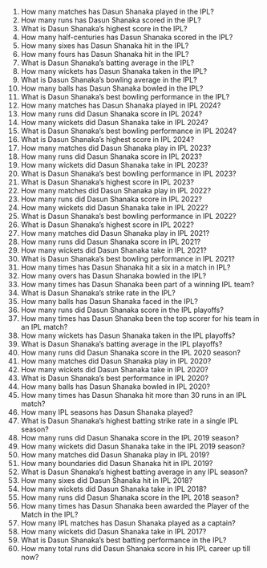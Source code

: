 1. How many matches has Dasun Shanaka played in the IPL?
2. How many runs has Dasun Shanaka scored in the IPL?
3. What is Dasun Shanaka’s highest score in the IPL?
4. How many half-centuries has Dasun Shanaka scored in the IPL?
5. How many sixes has Dasun Shanaka hit in the IPL?
6. How many fours has Dasun Shanaka hit in the IPL?
7. What is Dasun Shanaka’s batting average in the IPL?
8. How many wickets has Dasun Shanaka taken in the IPL?
9. What is Dasun Shanaka’s bowling average in the IPL?
10. How many balls has Dasun Shanaka bowled in the IPL?
11. What is Dasun Shanaka’s best bowling performance in the IPL?
12. How many matches has Dasun Shanaka played in IPL 2024?
13. How many runs did Dasun Shanaka score in IPL 2024?
14. How many wickets did Dasun Shanaka take in IPL 2024?
15. What is Dasun Shanaka’s best bowling performance in IPL 2024?
16. What is Dasun Shanaka’s highest score in IPL 2024?
17. How many matches did Dasun Shanaka play in IPL 2023?
18. How many runs did Dasun Shanaka score in IPL 2023?
19. How many wickets did Dasun Shanaka take in IPL 2023?
20. What is Dasun Shanaka’s best bowling performance in IPL 2023?
21. What is Dasun Shanaka’s highest score in IPL 2023?
22. How many matches did Dasun Shanaka play in IPL 2022?
23. How many runs did Dasun Shanaka score in IPL 2022?
24. How many wickets did Dasun Shanaka take in IPL 2022?
25. What is Dasun Shanaka’s best bowling performance in IPL 2022?
26. What is Dasun Shanaka’s highest score in IPL 2022?
27. How many matches did Dasun Shanaka play in IPL 2021?
28. How many runs did Dasun Shanaka score in IPL 2021?
29. How many wickets did Dasun Shanaka take in IPL 2021?
30. What is Dasun Shanaka’s best bowling performance in IPL 2021?
31. How many times has Dasun Shanaka hit a six in a match in IPL?
32. How many overs has Dasun Shanaka bowled in the IPL?
33. How many times has Dasun Shanaka been part of a winning IPL team?
34. What is Dasun Shanaka’s strike rate in the IPL?
35. How many balls has Dasun Shanaka faced in the IPL?
36. How many runs did Dasun Shanaka score in the IPL playoffs?
37. How many times has Dasun Shanaka been the top scorer for his team in an IPL match?
38. How many wickets has Dasun Shanaka taken in the IPL playoffs?
39. What is Dasun Shanaka’s batting average in the IPL playoffs?
40. How many runs did Dasun Shanaka score in the IPL 2020 season?
41. How many matches did Dasun Shanaka play in IPL 2020?
42. How many wickets did Dasun Shanaka take in IPL 2020?
43. What is Dasun Shanaka’s best performance in IPL 2020?
44. How many balls has Dasun Shanaka bowled in IPL 2020?
45. How many times has Dasun Shanaka hit more than 30 runs in an IPL match?
46. How many IPL seasons has Dasun Shanaka played?
47. What is Dasun Shanaka’s highest batting strike rate in a single IPL season?
48. How many runs did Dasun Shanaka score in the IPL 2019 season?
49. How many wickets did Dasun Shanaka take in the IPL 2019 season?
50. How many matches did Dasun Shanaka play in IPL 2019?
51. How many boundaries did Dasun Shanaka hit in IPL 2019?
52. What is Dasun Shanaka’s highest batting average in any IPL season?
53. How many sixes did Dasun Shanaka hit in IPL 2018?
54. How many wickets did Dasun Shanaka take in IPL 2018?
55. How many runs did Dasun Shanaka score in the IPL 2018 season?
56. How many times has Dasun Shanaka been awarded the Player of the Match in the IPL?
57. How many IPL matches has Dasun Shanaka played as a captain?
58. How many wickets did Dasun Shanaka take in IPL 2017?
59. What is Dasun Shanaka’s best batting performance in the IPL?
60. How many total runs did Dasun Shanaka score in his IPL career up till now?
